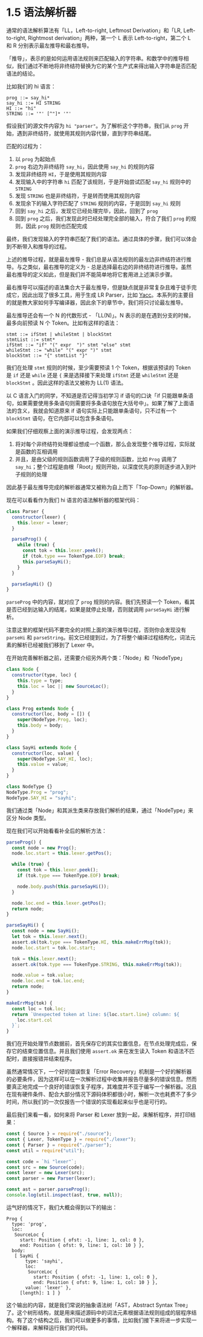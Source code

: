 # 1.5 语法解析器

通常的语法解析算法有「LL，Left-to-right, Leftmost Derivation」和「LR, Left-to-right, Rightmost derivation」两种，第一个 L 表示 Left-to-right，第二个 L 和 R 分别表示最左推导和最右推导。

「推导」，表示的是如何运用语法规则来匹配输入的字符串。和数学中的推导相似，我们通过不断地将非终结符替换为它的某个生产式来得出输入字符串是否匹配语法的结论。

比如我们的 hi 语言：

```text
prog ::= say_hi*
say_hi ::= HI STRING
HI ::= "hi"
STRING ::= '"' [^"]* '"'
```

假设我们的源文件内容为 `hi "parser"`。为了解析这个字符串，我们从 `prog` 开始，遇到非终结符，就使用其规则内容代替，直到字符串结尾。

匹配的过程为：

1. 以 `prog` 为起始点
2. `prog` 右边为非终结符 `say_hi`，因此使用 `say_hi` 的规则内容
3. 发现非终结符 `HI`，于是使用其规则内容
4. 发现输入中的字符串 `hi` 匹配了该规则，于是开始尝试匹配 `say_hi` 规则中的 `STRING`
5. 发现 `STRING` 也是非终结符，于是转而使用其规则内容
6. 发现余下的输入字符匹配了 `STRING` 规则的内容，于是回到 `say_hi` 规则
7. 回到 `say_hi` 之后，发现它已经处理完毕，因此，回到了 `prog`
8. 回到 `prog` 之后，我们发现此时已经处理完全部的输入，符合了我们 `prog` 的规则，因此 `prog` 规则也匹配完成

最终，我们发现输入的字符串匹配了我们的语法。通过具体的步骤，我们可以体会到不断带入和推导的过程。

上述的推导过程，就是最左推导 - 我们总是从语法规则的最左边非终结符进行推导。与之类似，最右推导的定义为 - 总是选择最右边的非终结符进行推导。虽然最右推导的定义如此，但是我们并不能简单地将它套用进上述演示步骤。

最右推导可以描述的语法集合大于最左推导，但是缺点就是非常复杂且难于徒手完成它，因此出现了很多工具，用于生成 LR Parser，比如 [Yacc](http://dinosaur.compilertools.net/yacc/)。本系列的主要目的就是教大家如何手写编译器，因此余下的章节中，我们将只讨论最左推导。

最左推导还会有一个 N 的代数形式 - 「LL\(N\)」。N 表示的是在遇到分支的时候，最多向前预读 N 个 Token。比如有这样的语法：

```text
stmt ::= ifStmt | whileStmt | blockStmt
stmtList ::= stmt*
ifStmt ::= "if" "(" expr  ")" stmt "else" stmt
whileStmt ::= "while" "(" expr ")" stmt
blockStmt ::= "{" stmtList "}"
```

我们在处理 `stmt` 规则的时候，至少需要预读 1 个 Token，根据该预读的 Token 是 `if` 还是 `while` 还是 `{` 来是选择接下来处理 `ifStmt` 还是 `whileStmt` 还是 `blockStmt` 。因此这样的语法又被称为 LL\(1\) 语法。

以 C 语言入门的同学，不知道是否记得当初学习 if 语句的口诀「if 只能跟单条语句，如果需要使用多条语句则需要将多条语句放在大括号中」。如果了解了上面语法的含义，我就会知道原来 if 语句实际上只能跟单条语句，只不过有一个 `blockStmt` 语句，在它内部可以包含多条语句。

如果我们仔细观察上面的演示推导过程，会发现两点：

1. 将对每个非终结符处理都设想成一个函数，那么会发现整个推导过程，实际就是函数的互相调用
2. 并且，是由父级的规则函数调用了子级的规则函数，比如 `Prog` 调用了 `say_hi`；整个过程是由根「Root」规则开始，以深度优先的原则逐步进入到叶子规则的处理

因此基于最左推导完成的解析器通常又被称为自上而下「Top-Down」的解析器。

现在可以看看作为我们 hi 语言的语法解析器的框架代码：

```javascript
class Parser {
  constructor(lexer) {
    this.lexer = lexer;
  }

  parseProg() {
    while (true) {
      const tok = this.lexer.peek();
      if (tok.type === TokenType.EOF) break;
      this.parseSayHi();
    }
  }

  parseSayHi() {}
}
```

`parseProg` 中的内容，就对应了 `prog` 规则的内容。我们先预读一个 Token，看其是否已经到达输入的结尾，如果是就停止处理，否则就调用 `parseSayHi` 进行解析。

注意这里的框架代码不要完全的对照上面的演示推导过程，否则你会发现没有 `parseHi` 和 `parseString`。前文已经提到过，为了将整个编译过程结构化，词法元素的解析已经被我们移到了 Lexer 中。

在开始完善解析器之前，还需要介绍另外两个类：「Node」和「NodeType」

```javascript
class Node {
  constructor(type, loc) {
    this.type = type;
    this.loc = loc || new SourceLoc();
  }
}

class Prog extends Node {
  constructor(loc, body = []) {
    super(NodeType.Prog, loc);
    this.body = body;
  }
}

class SayHi extends Node {
  constructor(loc, value) {
    super(NodeType.SAY_HI, loc);
    this.value = value;
  }
}

class NodeType {}
NodeType.Prog = "prog";
NodeType.SAY_HI = "sayhi";
```

我们通过类「Node」和其派生类来存放我们解析的结果，通过「NodeType」来区分 Node 类型。

现在我们可以开始看看补全后的解析方法：

```javascript
parseProg() {
  const node = new Prog();
  node.loc.start = this.lexer.getPos();

  while (true) {
    const tok = this.lexer.peek();
    if (tok.type === TokenType.EOF) break;

    node.body.push(this.parseSayHi());
  }

  node.loc.end = this.lexer.getPos();
  return node;
}

parseSayHi() {
  const node = new SayHi();
  let tok = this.lexer.next();
  assert.ok(tok.type === TokenType.HI, this.makeErrMsg(tok));
  node.loc.start = tok.loc.start;

  tok = this.lexer.next();
  assert.ok(tok.type === TokenType.STRING, this.makeErrMsg(tok));

  node.value = tok.value;
  node.loc.end = tok.loc.end;
  return node;
}

makeErrMsg(tok) {
  const loc = tok.loc;
  return `Unexpected token at line: ${loc.start.line} column: ${
    loc.start.col
  }`;
}
```

我们在开始处理节点数据前，首先保存它的其实位置信息，在节点处理完成后，保存它的结束位置信息。并且我们使用 `assert.ok` 来在发生读入 Token 和语法不匹配时，直接报错并结束程序。

虽然通常情况下，一个好的错误恢复「Error Recovery」机制是一个好的解析器的必要条件，因为这样可以在一次解析过程中收集并报告尽量多的错误信息。然而要真正地完成一个良好的错误恢复子程序，其难度并不亚于编写一个解析器。况且在现有硬件条件、配合大部分情况下源码体积都很小时，解析一次也耗费不了多少时间，所以我们的一次仅报告一个错误的实现看起来似乎也是可行的。

最后我们来看一看，如何来将 Parser 和 Lexer 放到一起，来解析程序，并打印结果：

```javascript
const { Source } = require("./source");
const { Lexer, TokenType } = require("./lexer");
const { Parser } = require("./parser");
const util = require("util");

const code = `hi "lexer"`;
const src = new Source(code);
const lexer = new Lexer(src);
const parser = new Parser(lexer);

const ast = parser.parseProg();
console.log(util.inspect(ast, true, null));
```

运气好的情况下，我们大概会得到以下的输出：

```text
Prog {
  type: 'prog',
  loc:
   SourceLoc {
     start: Position { ofst: -1, line: 1, col: 0 },
     end: Position { ofst: 9, line: 1, col: 10 } },
  body:
   [ SayHi {
       type: 'sayhi',
       loc:
        SourceLoc {
          start: Position { ofst: -1, line: 1, col: 0 },
          end: Position { ofst: 9, line: 1, col: 10 } },
       value: 'lexer' },
     [length]: 1 ] }
```

这个输出的内容，就是我们常说的抽象语法树「AST，Abstract Syntax Tree」了。这个树形结构，就是用来描述源码中的词法元素根据语法规则组成的层程序结构。有了这个结构之后，我们可以做更多的事情，比如我们接下来将进一步实现一个解释器，来解释运行我们的代码。

